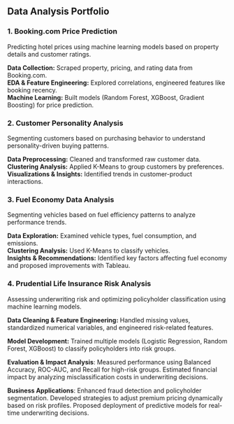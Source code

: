 ## **Data Analysis Portfolio**  

### **1. Booking.com Price Prediction**  
Predicting hotel prices using machine learning models based on property details and customer ratings.  

**Data Collection:** Scraped property, pricing, and rating data from Booking.com.  
**EDA & Feature Engineering:** Explored correlations, engineered features like booking recency.  
**Machine Learning:** Built models (Random Forest, XGBoost, Gradient Boosting) for price prediction.  

### **2. Customer Personality Analysis**  
Segmenting customers based on purchasing behavior to understand personality-driven buying patterns.  

**Data Preprocessing:** Cleaned and transformed raw customer data.  
**Clustering Analysis:** Applied K-Means to group customers by preferences.  
**Visualizations & Insights:** Identified trends in customer-product interactions.  

### **3. Fuel Economy Data Analysis**  
Segmenting vehicles based on fuel efficiency patterns to analyze performance trends.  

**Data Exploration:** Examined vehicle types, fuel consumption, and emissions.  
**Clustering Analysis:** Used K-Means to classify vehicles.  
**Insights & Recommendations:** Identified key factors affecting fuel economy and proposed improvements with Tableau. 

### **4. Prudential Life Insurance Risk Analysis**
Assessing underwriting risk and optimizing policyholder classification using machine learning models.

**Data Cleaning & Feature Engineering:** Handled missing values, standardized numerical variables, and engineered risk-related features.

**Model Development:** Trained multiple models (Logistic Regression, Random Forest, XGBoost) to classify policyholders into risk groups.

**Evaluation & Impact Analysis**:
Measured performance using Balanced Accuracy, ROC-AUC, and Recall for high-risk groups.
Estimated financial impact by analyzing misclassification costs in underwriting decisions.

**Business Applications**:
Enhanced fraud detection and policyholder segmentation.
Developed strategies to adjust premium pricing dynamically based on risk profiles.
Proposed deployment of predictive models for real-time underwriting decisions.
